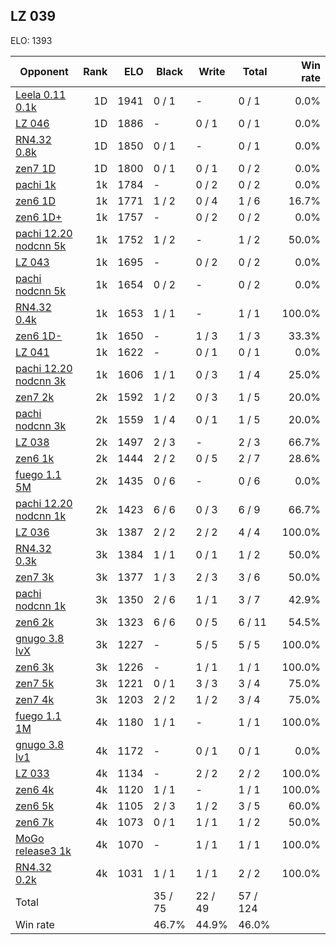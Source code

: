 ## LZ 039 ##

ELO: 1393

Opponent | Rank | ELO | Black | Write | Total | Win rate
---------|-----:|----:|-------|-------|-------|-------:
[Leela 0.11 0.1k](Leela%200.11%200.1k.md) | 1D | 1941 | 0 / 1 | - | 0 / 1 | 0.0%
[LZ 046](LZ%20046.md) | 1D | 1886 | - | 0 / 1 | 0 / 1 | 0.0%
[RN4.32 0.8k](RN4.32%200.8k.md) | 1D | 1850 | 0 / 1 | - | 0 / 1 | 0.0%
[zen7 1D](zen7%201D.md) | 1D | 1800 | 0 / 1 | 0 / 1 | 0 / 2 | 0.0%
[pachi 1k](pachi%201k.md) | 1k | 1784 | - | 0 / 2 | 0 / 2 | 0.0%
[zen6 1D](zen6%201D.md) | 1k | 1771 | 1 / 2 | 0 / 4 | 1 / 6 | 16.7%
[zen6 1D+](zen6%201D+.md) | 1k | 1757 | - | 0 / 2 | 0 / 2 | 0.0%
[pachi 12.20 nodcnn 5k](pachi%2012.20%20nodcnn%205k.md) | 1k | 1752 | 1 / 2 | - | 1 / 2 | 50.0%
[LZ 043](LZ%20043.md) | 1k | 1695 | - | 0 / 2 | 0 / 2 | 0.0%
[pachi nodcnn 5k](pachi%20nodcnn%205k.md) | 1k | 1654 | 0 / 2 | - | 0 / 2 | 0.0%
[RN4.32 0.4k](RN4.32%200.4k.md) | 1k | 1653 | 1 / 1 | - | 1 / 1 | 100.0%
[zen6 1D-](zen6%201D-.md) | 1k | 1650 | - | 1 / 3 | 1 / 3 | 33.3%
[LZ 041](LZ%20041.md) | 1k | 1622 | - | 0 / 1 | 0 / 1 | 0.0%
[pachi 12.20 nodcnn 3k](pachi%2012.20%20nodcnn%203k.md) | 1k | 1606 | 1 / 1 | 0 / 3 | 1 / 4 | 25.0%
[zen7 2k](zen7%202k.md) | 2k | 1592 | 1 / 2 | 0 / 3 | 1 / 5 | 20.0%
[pachi nodcnn 3k](pachi%20nodcnn%203k.md) | 2k | 1559 | 1 / 4 | 0 / 1 | 1 / 5 | 20.0%
[LZ 038](LZ%20038.md) | 2k | 1497 | 2 / 3 | - | 2 / 3 | 66.7%
[zen6 1k](zen6%201k.md) | 2k | 1444 | 2 / 2 | 0 / 5 | 2 / 7 | 28.6%
[fuego 1.1 5M](fuego%201.1%205M.md) | 2k | 1435 | 0 / 6 | - | 0 / 6 | 0.0%
[pachi 12.20 nodcnn 1k](pachi%2012.20%20nodcnn%201k.md) | 2k | 1423 | 6 / 6 | 0 / 3 | 6 / 9 | 66.7%
[LZ 036](LZ%20036.md) | 3k | 1387 | 2 / 2 | 2 / 2 | 4 / 4 | 100.0%
[RN4.32 0.3k](RN4.32%200.3k.md) | 3k | 1384 | 1 / 1 | 0 / 1 | 1 / 2 | 50.0%
[zen7 3k](zen7%203k.md) | 3k | 1377 | 1 / 3 | 2 / 3 | 3 / 6 | 50.0%
[pachi nodcnn 1k](pachi%20nodcnn%201k.md) | 3k | 1350 | 2 / 6 | 1 / 1 | 3 / 7 | 42.9%
[zen6 2k](zen6%202k.md) | 3k | 1323 | 6 / 6 | 0 / 5 | 6 / 11 | 54.5%
[gnugo 3.8 lvX](gnugo%203.8%20lvX.md) | 3k | 1227 | - | 5 / 5 | 5 / 5 | 100.0%
[zen6 3k](zen6%203k.md) | 3k | 1226 | - | 1 / 1 | 1 / 1 | 100.0%
[zen7 5k](zen7%205k.md) | 3k | 1221 | 0 / 1 | 3 / 3 | 3 / 4 | 75.0%
[zen7 4k](zen7%204k.md) | 3k | 1203 | 2 / 2 | 1 / 2 | 3 / 4 | 75.0%
[fuego 1.1 1M](fuego%201.1%201M.md) | 4k | 1180 | 1 / 1 | - | 1 / 1 | 100.0%
[gnugo 3.8 lv1](gnugo%203.8%20lv1.md) | 4k | 1172 | - | 0 / 1 | 0 / 1 | 0.0%
[LZ 033](LZ%20033.md) | 4k | 1134 | - | 2 / 2 | 2 / 2 | 100.0%
[zen6 4k](zen6%204k.md) | 4k | 1120 | 1 / 1 | - | 1 / 1 | 100.0%
[zen6 5k](zen6%205k.md) | 4k | 1105 | 2 / 3 | 1 / 2 | 3 / 5 | 60.0%
[zen6 7k](zen6%207k.md) | 4k | 1073 | 0 / 1 | 1 / 1 | 1 / 2 | 50.0%
[MoGo release3 1k](MoGo%20release3%201k.md) | 4k | 1070 | - | 1 / 1 | 1 / 1 | 100.0%
[RN4.32 0.2k](RN4.32%200.2k.md) | 4k | 1031 | 1 / 1 | 1 / 1 | 2 / 2 | 100.0%
Total | | | 35 / 75 | 22 / 49 | 57 / 124 | 
Win rate| | | 46.7% | 44.9% | 46.0% | 

